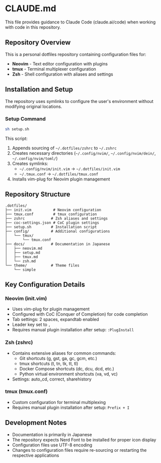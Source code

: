 # CLAUDE.md

This file provides guidance to Claude Code (claude.ai/code) when working with code in this repository.

## Repository Overview

This is a personal dotfiles repository containing configuration files for:
- **Neovim** - Text editor configuration with plugins
- **tmux** - Terminal multiplexer configuration
- **Zsh** - Shell configuration with aliases and settings

## Installation and Setup

The repository uses symlinks to configure the user's environment without modifying original locations.

### Setup Command
```bash
sh setup.sh
```

This script:
1. Appends sourcing of `~/.dotfiles/zshrc` to `~/.zshrc`
2. Creates necessary directories (`~/.config/nvim/`, `~/.config/nvim/dein/`, `~/.config/nvim/toml/`)
3. Creates symlinks:
   - `~/.config/nvim/init.vim` → `~/.dotfiles/init.vim`
   - `~/.tmux.conf` → `~/.dotfiles/tmux.conf`
4. Installs vim-plug for Neovim plugin management

## Repository Structure

```
.dotfiles/
├── init.vim          # Neovim configuration
├── tmux.conf         # tmux configuration
├── zshrc            # Zsh aliases and settings
├── coc-settings.json # CoC plugin settings
├── setup.sh         # Installation script
├── config/          # Additional configurations
│   └── tmux/
│       └── tmux.conf
├── docs/            # Documentation in Japanese
│   ├── neovim.md
│   ├── setup.md
│   ├── tmux.md
│   └── zsh.md
└── theme/           # Theme files
    └── simple
```

## Key Configuration Details

### Neovim (init.vim)
- Uses vim-plug for plugin management
- Configured with CoC (Conquer of Completion) for code completion
- Tab settings: 2 spaces, expandtab enabled
- Leader key set to `,`
- Requires manual plugin installation after setup: `:PlugInstall`

### Zsh (zshrc)
- Contains extensive aliases for common commands:
  - Git shortcuts (g, gst, ga, gc, gcm, etc.)
  - tmux shortcuts (t, tn, tk, tt, tl)
  - Docker Compose shortcuts (dc, dcu, dcd, etc.)
  - Python virtual environment shortcuts (va, vd, vc)
- Settings: auto_cd, correct, sharehistory

### tmux (tmux.conf)
- Custom configuration for terminal multiplexing
- Requires manual plugin installation after setup: `Prefix + I`

## Development Notes

- Documentation is primarily in Japanese
- The repository expects Nerd Font to be installed for proper icon display
- Configuration files use UTF-8 encoding
- Changes to configuration files require re-sourcing or restarting the respective applications
